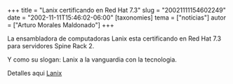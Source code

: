 +++
title = "Lanix certificando en Red Hat 7.3"
slug = "20021111154602249"
date = "2002-11-11T15:46:02-06:00"
[taxonomies]
tema = ["noticias"]
autor = ["Arturo Morales Maldonado"]
+++

La ensambladora de computadoras Lanix esta certificando en Red Hat 7.3
para servidores Spine Rack 2.

Y como su slogan: Lanix a la vanguardia con la tecnologia.

Detalles aqui [Lanix](http://www.lanix.com/)

